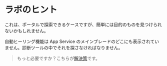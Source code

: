 # ラボのヒント

これは、ポータルで探索できるケースですが、簡単には目的のものを見つけられないかもしれません。

自動ヒーリング機能は App Service のメインブレードのどこにも表示されていません。診断ツールの中でそれを探さなければなりません。

> もっと必要ですか？こちらが[解決策](solution_jp.md)です。
